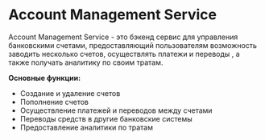 # Account Management Service

Account Management Service - это бэкенд сервис для управления банковскими счетами, предоставляющий пользователям возможность заводить несколько счетов, осуществлять платежи и переводы
, а также получать аналитику по своим тратам.

**Основные функции:**
* Создание и удаление счетов
* Пополнение счетов
* Осуществление платежей и переводов между счетами
* Переводы средств в другие банковские системы
* Предоставление аналитики по тратам